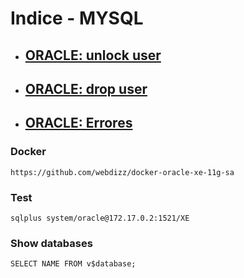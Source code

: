 # Indice - MYSQL
- ## [ORACLE: unlock user ](unlock-user.md)
- ## [ORACLE: drop user ](drop-user.md)
- ## [ORACLE: Errores ](error/README.md)


### Docker

    https://github.com/webdizz/docker-oracle-xe-11g-sa


### Test 
    sqlplus system/oracle@172.17.0.2:1521/XE


### Show databases
    SELECT NAME FROM v$database;


    